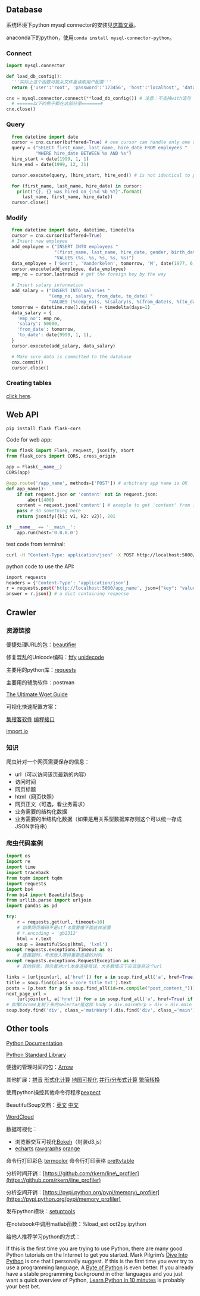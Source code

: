 ## Database

系统环境下python mysql connector的安装见[这篇文章](http://dev.mysql.com/doc/connector-python/en/connector-python-installation.html)。

anaconda下的python，使用`​`​`​conda install mysql-connector-python`。

### Connect

```python
import mysql.connector

def load_db_config():
  '''实际上这个函数可能从文件里读取用户配置'''
  return {'user':'root', 'password':'123456', 'host':'localhost', 'database':'employees'}

cnx = mysql.connector.connect(**load_db_config()) # 注意：不支持with语句
  # ======以下的例子都在这部分里=======#
cnx.close()
```

### Query

```python
  from datetime import date
  cursor = cnx.cursor(buffered=True) # one cursor can handle only one query
  query = ("SELECT first_name, last_name, hire_date FROM employees "
           "WHERE hire_date BETWEEN %s AND %s")
  hire_start = date(1999, 1, 1)
  hire_end = date(1999, 12, 31)

  cursor.execute(query, (hire_start, hire_end)) # is not identical to python %

  for (first_name, last_name, hire_date) in cursor:
    print("{}, {} was hired on {:%d %b %Y}".format(
      last_name, first_name, hire_date))
  cursor.close()
```

### Modify

```python
  from datetime import date, datetime, timedelta
  cursor = cnx.cursor(buffered=True)
  # Insert new employee
  add_employee = ("INSERT INTO employees "
                  "(first_name, last_name, hire_date, gender, birth_date) "
                  "VALUES (%s, %s, %s, %s, %s)")
  data_employee = ('Geert', 'Vanderkelen', tomorrow, 'M', date(1977, 6, 14))
  cursor.execute(add_employee, data_employee)
  emp_no = cursor.lastrowid # get the foreign key by the way

  # Insert salary information
  add_salary = ("INSERT INTO salaries "
                "(emp_no, salary, from_date, to_date) "
                "VALUES (%(emp_no)s, %(salary)s, %(from_date)s, %(to_date)s)")
  tomorrow = datetime.now().date() + timedelta(days=1)
  data_salary = {
    'emp_no': emp_no,
    'salary': 50000,
    'from_date': tomorrow,
    'to_date': date(9999, 1, 1),
  }
  cursor.execute(add_salary, data_salary)

  # Make sure data is committed to the database
  cnx.commit()
  cursor.close()
```

### Creating tables

[click here](http://dev.mysql.com/doc/connector-python/en/connector-python-example-ddl.html).

## Web API
```sh
pip install flask flask-cors
```

Code for web app:

```python
from flask import Flask, request, jsonify, abort
from flask_cors import CORS, cross_origin

app = Flask(__name__)
CORS(app)

@app.route('/app_name', methods=['POST']) # arbitrary app name is OK
def app_name():
    if not request.json or 'content' not in request.json:
        abort(400)
    content = request.json['content'] # example to get 'content' from input json
    pass # do something here
    return jsonify({k1: v1, k2: v2}), 201

if __name__ == '__main__':
    app.run(host='0.0.0.0')
```

test code from terminal:

```sh
curl -H "Content-Type: application/json" -X POST http://localhost:5000/app_name -d '{"key":"value"}'
```

python code to use the API:

```sh
import requests
headers = {'Content-Type': 'application/json'}
r = requests.post('http://localhost:5000/app_name', json={"key": "value"}, headers=headers)
answer = r.json() # a dict containing response
```

## Crawler

### 资源链接

便捷处理URL的包：[beautifier](https://github.com/sachinvettithanam/beautifier)

修复混乱的Unicode编码：[ftfy](https://github.com/LuminosoInsight/python-ftfy) [unidecode](https://github.com/avian2/unidecode)

主要用的python库：[requests](http://docs.python-requests.org/en/master/user/quickstart/)

主要用的辅助软件：postman

[The Ultimate Wget Guide](http://www.thegeekstuff.com/2009/09/the-ultimate-wget-download-guide-with-15-awesome-examples)

可视化快速配置方案：

[集搜客软件](http://www.gooseeker.com/pro/product.html) [编程接口](http://www.gooseeker.com/land/python.html)

[import.io](https://www.import.io/builder/)

### 知识

爬虫针对一个网页需要保存的信息：

* url（可以访问该页最新的内容）
* 访问时间
* 网页标题
* html（网页快照）
* 网页正文（可选，看业务需求）
* 业务需要的结构化数据
* 业务需要的半结构化数据（如果是用关系型数据库存则这个可以统一存成JSON字符串）

### 爬虫代码案例

```python
import os
import re
import time
import traceback
from tqdm import tqdm
import requests
import bs4
from bs4 import BeautifulSoup
from urllib.parse import urljoin
import pandas as pd
```

```python
try:
    r = requests.get(url, timeout=10)
    # 如果网页编码不是utf-8需要像下面这样设置
    # r.encoding = 'gb2312'
    html = r.text
    soup = BeautifulSoup(html, 'lxml')
except requests.exceptions.Timeout as e:
    # 连接超时，考虑放入等待重新连接的对列
except requests.exceptions.RequestException as e:
    # 其他异常，预示着对url本身连接错误，大多数情况下应该放弃这个url
```

```python
links = [urljoin(url, a['href']) for a in soup.find_all('a', href=True)]
title = soup.find(class_='core_title_txt').text
posts = [p.text for p in soup.find_all(id=re.compile("post_content_"))] # id="post_content_137"
next_page_url =
    [urljoin(url, a['href']) for a in soup.find_all('a', href=True) if a.text=='下一页'][0]
# 如果Chrome复制下来的selector是这样 body > div.mainWarp > div > div.main > div > div > ul.zsList
soup.body.find('div', class_='mainWarp').div.find('div', class_='main').div.div.find('ul', class_='zsList')
```

## Other tools

[Python Documentation](https://docs.python.org/3/)

[Python Standard Library](https://pymotw.com/3/)

便捷的管理时间的包：[Arrow](http://arrow.readthedocs.io/en/latest/)

其他扩展：[拼音](https://github.com/lxneng/xpinyin) [形式化计算](http://live.sympy.org/) [地图可视化](https://github.com/python-visualization/folium) [并行/分布式计算](http://dask.pydata.org/en/latest/) [繁简转换](https://github.com/BYVoid/OpenCC)

使用python操控其他命令行程序[pexpect](https://pexpect.readthedocs.io/en/stable/)

BeautifulSoup文档：[英文](https://www.crummy.com/software/BeautifulSoup/bs4/doc/) [中文](http://beautifulsoup.readthedocs.io/zh_CN/latest/)

[WordCloud](http://amueller.github.io/word_cloud/index.html)

数据可视化：

* 浏览器交互可视化[Bokeh](http://bokeh.pydata.org/en/latest/)（封装d3.js）
* [echarts](http://echarts.baidu.com/) [rawgraphs](http://rawgraphs.io/) [orange](https://orange.biolab.si/#Orange-Features)

命令行打印彩色 [termcolor](https://github.com/hfeeki/termcolor) 命令行打印表格 [prettytable](https://github.com/vishvananda/prettytable)

分析时间开销：[https://github.com/rkern/line\_profiler](https://github.com/rkern/line_profiler)

分析空间开销：[https://pypi.python.org/pypi/memory\_profiler](https://pypi.python.org/pypi/memory_profiler)

发布python模块：[setuptools](https://setuptools.readthedocs.io/en/latest/setuptools.html)

在notebook中调用matlab函数：`​`%load\_ext oct2py.ipython

给他人推荐学习python的方式：

If this is the first time you are trying to use Python, there are many good Python tutorials on the Internet to get you started. Mark Pilgrim’s [Dive Into Python](http://www.diveintopython.net/) is one that I personally suggest. If this is the first time you ever try to use a programming language, A [Byte of Python](http://swaroopch.com/notes/Python) is even better. If you already have a stable programming background in other languages and you just want a quick overview of Python, [Learn Python in 10 minutes](http://www.poromenos.org/tutorials/python) is probably your best bet.


